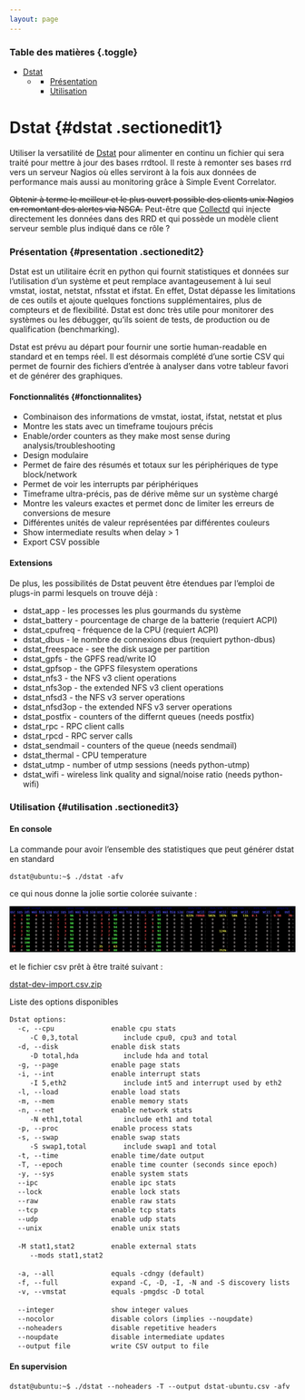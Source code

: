```yaml
---
layout: page
---
```


### Table des matières {.toggle}

-   [Dstat](dstat.html#dstat)
    -   -   [Présentation](dstat.html#presentation)
        -   [Utilisation](dstat.html#utilisation)

Dstat {#dstat .sectionedit1}
=====

Utiliser la versatilité de
[Dstat](http://dag.wieers.com/home-made/dstat/ "http://dag.wieers.com/home-made/dstat/")
pour alimenter en continu un fichier qui sera traité pour mettre à jour
des bases rrdtool. Il reste à remonter ses bases rrd vers un serveur
Nagios où elles serviront à la fois aux données de performance mais
aussi au monitoring grâce à Simple Event Correlator.

~~Obtenir à terme le meilleur et le plus ouvert possible des clients
unix Nagios en remontant des alertes via NSCA.~~ Peut-être que
[Collectd](../../../nagios/integration/collectd.html "nagios:integration:collectd")
qui injecte directement les données dans des RRD et qui possède un
modèle client serveur semble plus indiqué dans ce rôle ?

### Présentation {#presentation .sectionedit2}

Dstat est un utilitaire écrit en python qui fournit statistiques et
données sur l’utilisation d’un système et peut remplace avantageusement
à lui seul vmstat, iostat, netstat, nfsstat et ifstat. En effet, Dstat
dépasse les limitations de ces outils et ajoute quelques fonctions
supplémentaires, plus de compteurs et de flexibilité. Dstat est donc
très utile pour monitorer des systèmes ou les débugger, qu’ils soient de
tests, de production ou de qualification (benchmarking).

Dstat est prévu au départ pour fournir une sortie human-readable en
standard et en temps réel. Il est désormais complété d’une sortie CSV
qui permet de fournir des fichiers d’entrée à analyser dans votre
tableur favori et de générer des graphiques.

#### Fonctionnalités {#fonctionnalites}

-   Combinaison des informations de vmstat, iostat, ifstat, netstat et
    plus
-   Montre les stats avec un timeframe toujours précis
-   Enable/order counters as they make most sense during
    analysis/troubleshooting
-   Design modulaire
-   Permet de faire des résumés et totaux sur les périphériques de type
    block/network
-   Permet de voir les interrupts par périphériques
-   Timeframe ultra-précis, pas de dérive même sur un système chargé
-   Montre les valeurs exactes et permet donc de limiter les erreurs de
    conversions de mesure
-   Différentes unités de valeur représentées par différentes couleurs
-   Show intermediate results when delay \> 1
-   Export CSV possible

#### Extensions

De plus, les possibilités de Dstat peuvent être étendues par l’emploi de
plugs-in parmi lesquels on trouve déjà :

-   dstat\_app - les processes les plus gourmands du système
-   dstat\_battery - pourcentage de charge de la batterie (requiert
    ACPI)
-   dstat\_cpufreq - fréquence de la CPU (requiert ACPI)
-   dstat\_dbus - le nombre de connexions dbus (requiert python-dbus)
-   dstat\_freespace - see the disk usage per partition
-   dstat\_gpfs - the GPFS read/write IO
-   dstat\_gpfsop - the GPFS filesystem operations
-   dstat\_nfs3 - the NFS v3 client operations
-   dstat\_nfs3op - the extended NFS v3 client operations
-   dstat\_nfsd3 - the NFS v3 server operations
-   dstat\_nfsd3op - the extended NFS v3 server operations
-   dstat\_postfix - counters of the differnt queues (needs postfix)
-   dstat\_rpc - RPC client calls
-   dstat\_rpcd - RPC server calls
-   dstat\_sendmail - counters of the queue (needs sendmail)
-   dstat\_thermal - CPU temperature
-   dstat\_utmp - number of utmp sessions (needs python-utmp)
-   dstat\_wifi - wireless link quality and signal/noise ratio (needs
    python-wifi)

### Utilisation {#utilisation .sectionedit3}

#### En console

La commande pour avoir l’ensemble des statistiques que peut générer
dstat en standard

~~~~ {.code}
dstat@ubuntu:~$ ./dstat -afv
~~~~

ce qui nous donne la jolie sortie colorée suivante :

[![](../../../assets/media/dstat-full.png@w=600)](../../../_detail/dstat-full.png@id=supervision%253Adstat.html "dstat-full.png")

et le fichier csv prêt à être traité suivant :

[dstat-dev-import.csv.zip](../../../assets/media/dstat-dev-import.csv.zip "dstat-dev-import.csv.zip")

Liste des options disponibles

~~~~ {.code}
Dstat options:
  -c, --cpu              enable cpu stats
     -C 0,3,total           include cpu0, cpu3 and total
  -d, --disk             enable disk stats
     -D total,hda           include hda and total
  -g, --page             enable page stats
  -i, --int              enable interrupt stats
     -I 5,eth2              include int5 and interrupt used by eth2
  -l, --load             enable load stats
  -m, --mem              enable memory stats
  -n, --net              enable network stats
     -N eth1,total          include eth1 and total
  -p, --proc             enable process stats
  -s, --swap             enable swap stats
     -S swap1,total         include swap1 and total
  -t, --time             enable time/date output
  -T, --epoch            enable time counter (seconds since epoch)
  -y, --sys              enable system stats
  --ipc                  enable ipc stats
  --lock                 enable lock stats
  --raw                  enable raw stats
  --tcp                  enable tcp stats
  --udp                  enable udp stats
  --unix                 enable unix stats

  -M stat1,stat2         enable external stats
     --mods stat1,stat2

  -a, --all              equals -cdngy (default)
  -f, --full             expand -C, -D, -I, -N and -S discovery lists
  -v, --vmstat           equals -pmgdsc -D total

  --integer              show integer values
  --nocolor              disable colors (implies --noupdate)
  --noheaders            disable repetitive headers
  --noupdate             disable intermediate updates
  --output file          write CSV output to file
~~~~

#### En supervision

~~~~ {.code}
dstat@ubuntu:~$ ./dstat --noheaders -T --output dstat-ubuntu.csv -afv
~~~~
